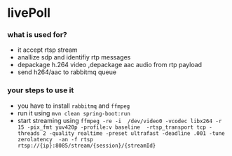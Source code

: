 # livePoll

### what is used for?
- it accept rtsp stream
- anallize sdp and identifiy rtp messages
- depackage h.264 video ,depackage aac audio from rtp payload
- send h264/aac to rabbitmq queue

### your steps to use it
- you have to install `rabbitmq` and `ffmpeg`
- run it using `mvn clean spring-boot:run`
- start streaming using `ffmpeg -re -i  /dev/video0 -vcodec libx264 -r 15 -pix_fmt yuv420p -profile:v baseline  -rtsp_transport tcp -threads 2 -quality realtime -preset ultrafast -deadline .001 -tune zerolatency  -an -f rtsp rtsp://{ip}:8085/stream/{session}/{streamId}`
